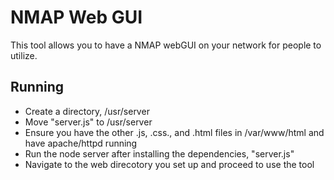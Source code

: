 # NMAP Web GUI
This tool allows you to have a NMAP webGUI on your network for people to utilize.

## Running
- Create a directory, /usr/server
- Move "server.js" to /usr/server
- Ensure you have the other .js, .css., and .html files in /var/www/html and have apache/httpd running
- Run the node server after installing the dependencies, "server.js"
- Navigate to the web direcotory you set up and proceed to use the tool

